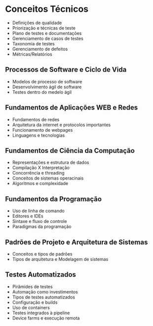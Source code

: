 # Conceitos Técnicos

* Definições de qualidade
* Priorização e técnicas de teste
* Plano de testes e documentações
* Gerenciamento de casos de testes
* Taxonomia de testes
* Gerenciamento de defeitos
* Métricas/Relatórios

## Processos de Software e Ciclo de Vida

* Modelos de processo de software
* Desenvolvimento ágil de software
* Testes dentro do medelo ágil

## Fundamentos de Aplicações WEB e Redes

* Fundamentos de redes
* Arquitetura da internet e protocolos importantes
* Funcionamento de webpages
* Linguagens e tecnologias

## Fundamentos de Ciência da Computação

* Representações e estrutura de dados
* Compilação X Interpretação
* Concorrência e threading
* Conceitos de sistemas operacinais
* Algoritmos e complexidade

## Fundamentos da Programação

* Uso de linha de comando
* Editores e IDEs
* Sintaxe e fluxo de controle
* Paradigmas da programação

## Padrões de Projeto e Arquitetura de Sistemas

* Conceitos e tipos de padrões
* Tipos de arquitetura e Modelagem de sistemas

## Testes Automatizados

* Pirâmides de testes
* Automação como investimentos
* Tipos de testes automatizados
* Configuração e builds
* Uso de containers
* Testes integrados à pipeline
* Device farms e execução remota